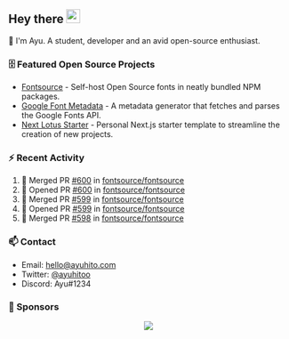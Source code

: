 ## Hey there <img src="https://media.giphy.com/media/hvRJCLFzcasrR4ia7z/giphy.gif" width="25" height="25">

📝 I'm Ayu. A student, developer and an avid open-source enthusiast.

### 🗄 Featured Open Source Projects

- [Fontsource](https://github.com/fontsource/fontsource) - Self-host Open Source fonts in neatly bundled NPM packages.
- [Google Font Metadata](https://github.com/fontsource/google-font-metadata) - A metadata generator that fetches and parses the Google Fonts API.
- [Next Lotus Starter](https://github.com/DecliningLotus/next-lotus-starter) - Personal Next.js starter template to streamline the creation of new projects.

### ⚡ Recent Activity

<!--START_SECTION:activity-->

1. 🎉 Merged PR [#600](https://github.com/fontsource/fontsource/pull/600) in [fontsource/fontsource](https://github.com/fontsource/fontsource)
2. 💪 Opened PR [#600](https://github.com/fontsource/fontsource/pull/600) in [fontsource/fontsource](https://github.com/fontsource/fontsource)
3. 🎉 Merged PR [#599](https://github.com/fontsource/fontsource/pull/599) in [fontsource/fontsource](https://github.com/fontsource/fontsource)
4. 💪 Opened PR [#599](https://github.com/fontsource/fontsource/pull/599) in [fontsource/fontsource](https://github.com/fontsource/fontsource)
5. 🎉 Merged PR [#598](https://github.com/fontsource/fontsource/pull/598) in [fontsource/fontsource](https://github.com/fontsource/fontsource)
<!--END_SECTION:activity-->

### 📫 Contact

- Email: hello@ayuhito.com
- Twitter: [@ayuhitoo](https://twitter.com/ayuhitoo)
- Discord: Ayu#1234


### :sparkling_heart: Sponsors

<p align="center">
  <a href="https://cdn.jsdelivr.net/gh/ayuhito/ayuhito/sponsors.svg">
    <img src='https://cdn.jsdelivr.net/gh/ayuhito/ayuhito/sponsors.svg'/>
  </a>
</p>